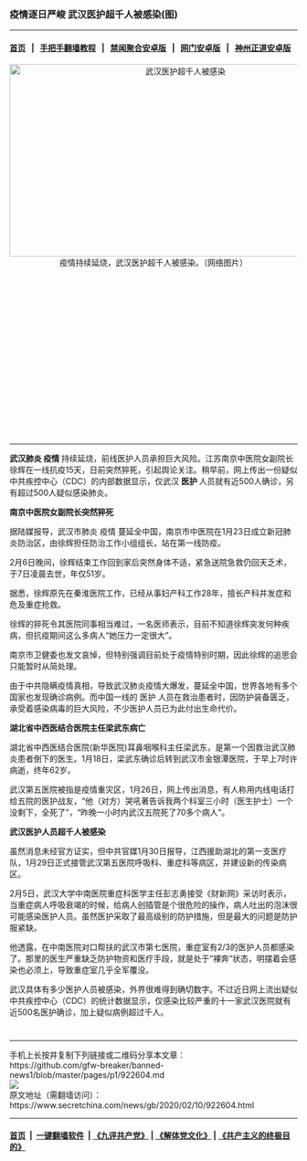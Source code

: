 ### 疫情逐日严峻 武汉医护超千人被感染(图)
------------------------

#### [首页](https://github.com/gfw-breaker/banned-news1/blob/master/README.md) &nbsp;&nbsp;|&nbsp;&nbsp; [手把手翻墙教程](https://github.com/gfw-breaker/guides/wiki) &nbsp;&nbsp;|&nbsp;&nbsp; [禁闻聚合安卓版](https://github.com/gfw-breaker/bn-android) &nbsp;&nbsp;|&nbsp;&nbsp; [网门安卓版](https://github.com/oGate2/oGate) &nbsp;&nbsp;|&nbsp;&nbsp; [神州正道安卓版](https://github.com/SzzdOgate/update) 



<div class="article_right" style="fone-color:#000">
 <p style="text-align: center;">
  <img alt="武汉医护超千人被感染" src="https://img3.secretchina.com/pic/2020/1-25/p2611941a1553608-ss.jpg" style="height:337px; width:600px"/>
  <br>
   疫情持续延烧，武汉医护超千人被感染。（网络图片）
   <span id="hideid" name="hideid" style="color:red;display:none;">
    <span href="https://www.secretchina.com">
    </span>
   </span>
  </br>
 </p>
 <div id="txt-mid1-t21-2017">
  <ins class="adsbygoogle" data-ad-client="ca-pub-1276641434651360" data-ad-slot="2451032099" style="display:inline-block;width:336px;height:280px">
  </ins>
  

---


  </div>
 </div>
 <p>
  <strong>
   <span href="https://www.secretchina.com/news/gb/tag/武汉肺炎" target="_blank">
    武汉肺炎
   </span>
   疫情
  </strong>
  持续延烧，前线医护人员承担巨大风险。江苏南京中医院女副院长徐辉在一线抗疫15天，日前突然猝死，引起舆论关注。稍早前，网上传出一份疑似中共疾控中心（CDC）的内部数据显示，仅武汉
  <strong>
   医护
  </strong>
  人员就有近500人确诊，另有超过500人疑似感染肺炎。
  <span id="hideid" name="hideid" style="color:red;display:none;">
   <span href="https://www.secretchina.com">
   </span>
  </span>
 </p>
 <p>
  <strong>
   南京中医院女副院长突然猝死
  </strong>
 </p>
 <p>
  据陆媒报导，武汉市肺炎
  <span href="https://www.secretchina.com/news/gb/tag/疫情" target="_blank">
   疫情
  </span>
  蔓延全中国，南京市中医院在1月23日成立新冠肺炎防治区，由徐辉担任防治工作小组组长，站在第一线防疫。
 </p>
 <p>
  2月6日晚间，徐辉结束工作回到家后突然身体不适，紧急送院急救仍回天乏术，于7日凌晨去世，年仅51岁。
 </p>
 <p>
  据悉，徐辉原先在秦淮医院工作，已经从事妇产科工作28年，擅长产科并发症和危及重症抢救。
 </p>
 <p>
  徐辉的猝死令其医院同事相当难过，一名医师表示，目前不知道徐辉突发何种疾病，但抗疫期间这么多病人“她压力一定很大”。
 </p>
 <p>
  南京市卫健委也发文哀悼，但特别强调目前处于疫情特别时期，因此徐辉的追思会只能暂时从简处理。
 </p>
 <p>
  由于中共隐瞒疫情真相，导致武汉肺炎疫情大爆发，蔓延全中国，世界各地有多个国家也发现确诊病例。而中国一线的
  <span href="https://www.secretchina.com/news/gb/tag/医护" target="_blank">
   医护
  </span>
  人员在救治患者时，因防护装备匮乏，承受着感染病毒的巨大风险，不少医护人员已为此付出生命代价。
 </p>
 <p>
  <strong>
   湖北省中西医结合医院主任梁武东病亡
  </strong>
 </p>
 <p>
  湖北省中西医结合医院(新华医院)耳鼻咽喉科主任梁武东，是第一个因救治武汉肺炎患者倒下的医生。1月18日，梁武东确诊后转到武汉市金银潭医院，于早上7时许病逝，终年62岁。
 </p>
 <p>
  武汉第五医院被指是疫情重灾区，1月26日，网上传出消息，有人称用内线电话打给五院的医护战友，“他（对方）哭吼著告诉我两个科室三小时（医生护士）一个没剩下，全死了”，“昨晚一小时内武汉五院死了70多个病人”。
 </p>
 <p>
  <strong>
   武汉医护人员超千人被感染
  </strong>
 </p>
 <p>
  虽然消息未经官方证实，但中共官媒1月30日报导，江西援助湖北的第一支医疗队，1月29日正式接管武汉第五医院呼吸科、重症科等病区，并建设新的传染病区。
 </p>
 <p>
  2月5日，武汉大学中南医院重症科医学主任彭志勇接受《财新网》采访时表示，当重症病人呼吸衰竭的时候，给病人创插管是个很危险的操作，病人吐出的泡沫很可能感染医护人员。虽然医护采取了最高级别的防护措施，但是最大的问题是防护服紧缺。
 </p>
 <p>
  他透露，在中南医院对口帮扶的武汉市第七医院，重症室有2/3的医护人员都感染了。那里的医生严重缺乏防护物资和医疗手段，就是处于“裸奔”状态，明摆着会感染也必须上，导致重症室几乎全军覆没。
 </p>
 <p>
  武汉具体有多少医护人员被感染，外界很难得到确切数字。不过近日网上流出疑似中共疾控中心（CDC）的统计数据显示，仅感染比较严重的十一家武汉医院就有近500名医护确诊，加上疑似病例超过千人。
  <center>
   <div>
    <div id="txt-mid2-t22-2017" style="display: block;  max-height: 351px;  overflow: hidden;">
     <div id="SC-21xxx">
     </div>
     <ins class="adsbygoogle" data-ad-client="ca-pub-1276641434651360" data-ad-format="auto" data-ad-slot="4301710469" data-full-width-responsive="true" style="display:block">
     </ins>
    </div>
   </div>
  </center>
  <div style="padding-top:12px;">
  </div>
 </p>
</div>

<hr/>
手机上长按并复制下列链接或二维码分享本文章：<br/>
https://github.com/gfw-breaker/banned-news1/blob/master/pages/p1/922604.md <br/>
<a href='https://github.com/gfw-breaker/banned-news1/blob/master/pages/p1/922604.md'><img src='https://github.com/gfw-breaker/banned-news1/blob/master/pages/p1/922604.md.png'/></a> <br/>
原文地址（需翻墙访问）：https://www.secretchina.com/news/gb/2020/02/10/922604.html


------------------------
#### [首页](https://github.com/gfw-breaker/banned-news1/blob/master/README.md) &nbsp;|&nbsp; [一键翻墙软件](https://github.com/gfw-breaker/nogfw/blob/master/README.md) &nbsp;| [《九评共产党》](https://github.com/gfw-breaker/9ping.md/blob/master/README.md#九评之一评共产党是什么) | [《解体党文化》](https://github.com/gfw-breaker/jtdwh.md/blob/master/README.md) | [《共产主义的终极目的》](https://github.com/gfw-breaker/gczydzjmd.md/blob/master/README.md)


<img src='http://gfw-breaker.win/banned-news/pages/p1/922604.md' width='0px' height='0px'/>